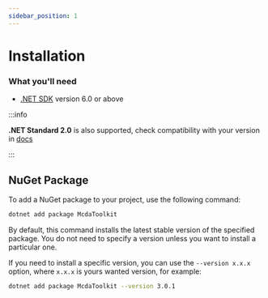 ```yaml
---
sidebar_position: 1
---
```


# Installation

### What you'll need

- [.NET SDK](https://dotnet.microsoft.com/en-us/download/visual-studio-sdks) version 6.0 or above

:::info

**.NET Standard 2.0** is also supported, check compatibility with your version in [docs](https://learn.microsoft.com/en-us/dotnet/standard/net-standard?tabs=net-standard-2-0)

:::

## NuGet Package

To add a NuGet package to your project, use the following command:
```bash
dotnet add package McdaToolkit 
```

By default, this command installs the latest stable version of the specified package. You do not need to specify a version unless you want to install a particular one.

If you need to install a specific version, you can use the `--version x.x.x` option, where `x.x.x` is yours wanted version, for example:
```bash
dotnet add package McdaToolkit --version 3.0.1
```

